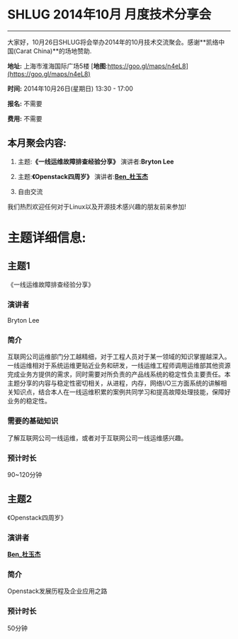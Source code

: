 # SHLUG 2014年10月 月度技术分享会
--------------------------------------------------------------------------------
大家好，10月26日SHLUG将会举办2014年的10月技术交流聚会。感谢**凯络中国(Carat China)**的场地赞助.

**地址:** 上海市淮海国际广场5楼 [**地图**:https://goo.gl/maps/n4eL8](https://goo.gl/maps/n4eL8)

**时间:** 2014年10月26日(星期日) 13:30 - 17:00

**报名:** 不需要

**费用:** 不需要

本月聚会内容:
---------------

1. 主题:**《一线运维故障排查经验分享》** 演讲者:**Bryton Lee**

2. 主题:**《Openstack四周岁》** 演讲者:[**Ben_杜玉杰**](http://weibo.com/communitymanager)

3. 自由交流

我们热烈欢迎任何对于Linux以及开源技术感兴趣的朋友前来参加!

# 主题详细信息:

## 主题1
《一线运维故障排查经验分享》

### 演讲者
Bryton Lee

### 简介
互联网公司运维部门分工越精细，对于工程人员对于某一领域的知识掌握越深入。 一线运维相对于系统运维更贴近业务和研发，一线运维工程师调用运维部其他资源完成业务方提供的需求，同时需要对所负责的产品线系统的稳定性负主要责任。本主题分享的内容与稳定性密切相关，从进程，内存，网络I/O三方面系统的讲解相关知识点，结合本人在一线运维积累的案例共同学习和提高故障处理技能，保障好业务的稳定性。

### 需要的基础知识
了解互联网公司一线运维，或者对于互联网公司一线运维感兴趣。

### 预计时长
90~120分钟


## 主题2
《Openstack四周岁》

### 演讲者
[**Ben_杜玉杰**](http://weibo.com/communitymanager)

### 简介
Openstack发展历程及企业应用之路

### 预计时长
50分钟
